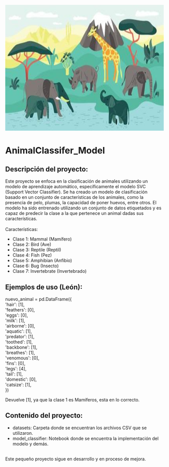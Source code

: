 <h1 align=center>
   <img src="https://github.com/LuchoGonz22/AnimalClassifer_Model/blob/main/assets/animals.jpg" alt="Descripción de la imagen" width="750" height="400">
  
# AnimalClassifer_Model
  
  
## Descripción del proyecto:
Este proyecto se enfoca en la clasificación de animales utilizando un modelo de aprendizaje automático, específicamente el modelo SVC (Support Vector Classifier). Se ha creado un modelo de clasificación basado en un conjunto de características de los animales, como la presencia de pelo, plumas, la capacidad de poner huevos, entre otros. El modelo ha sido entrenado utilizando un conjunto de datos etiquetados y es capaz de predecir la clase a la que pertenece un animal dadas sus características.<br>
 <br>
Características:
* Clase 1: Mammal (Mamífero)
* Clase 2: Bird (Ave)
* Clase 3: Reptile (Reptil)
* Clase 4: Fish (Pez)
* Clase 5: Amphibian (Anfibio)
* Clase 6: Bug (Insecto)
* Clase 7: Invertebrate (Invertebrado)

## Ejemplos de uso (León): <br>
nuevo_animal = pd.DataFrame({ <br>
    'hair': [1], <br>
    'feathers': [0], <br>
    'eggs': [0], <br>
    'milk': [1], <br>
    'airborne': [0], <br>
    'aquatic': [1], <br>
    'predator': [1], <br>
    'toothed': [1], <br>
    'backbone': [1], <br>
    'breathes': [1], <br>
    'venomous': [0], <br>
    'fins': [0], <br>
    'legs': [4], <br>
    'tail': [1], <br>
    'domestic': [0], <br>
    'catsize': [1], <br>
})

Devuelve [1], ya que la clase 1 es Mamíferos, esta en lo correcto.
 <br>
   
## Contenido del proyecto:
   * datasets: Carpeta donde se encuentran los archivos CSV que se utilizaron.
   * model_classifier: Notebook donde se encuentra la implementación del modelo y demás.
<br>
<footer>Este pequeño proyecto sigue en desarrollo y en proceso de mejora.</footer>
